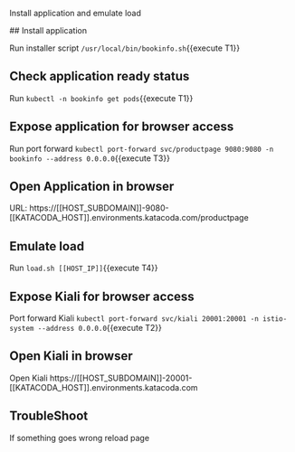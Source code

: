 Install application and emulate load

## Install application

Run installer script `/usr/local/bin/bookinfo.sh`{{execute T1}}

## Check application ready status

Run `kubectl -n bookinfo get pods`{{execute T1}}

## Expose application for browser access

Run port forward `kubectl port-forward svc/productpage 9080:9080 -n bookinfo --address 0.0.0.0`{{execute T3}}

## Open Application in browser

URL: https://[[HOST_SUBDOMAIN]]-9080-[[KATACODA_HOST]].environments.katacoda.com/productpage

## Emulate load

Run `load.sh [[HOST_IP]]`{{execute T4}}

## Expose Kiali for browser access

Port forward Kiali `kubectl port-forward svc/kiali 20001:20001 -n istio-system --address 0.0.0.0`{{execute T2}}

## Open Kiali in browser

Open Kiali https://[[HOST_SUBDOMAIN]]-20001-[[KATACODA_HOST]].environments.katacoda.com

## TroubleShoot

If something goes wrong reload page
